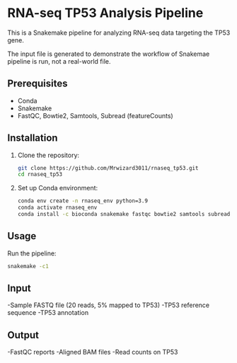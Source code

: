 # RNA-seq TP53 Analysis Pipeline

This is a Snakemake pipeline for analyzing RNA-seq data targeting the TP53 gene.

The input file is generated to demonstrate the workflow of Snakemae pipeline is run, not a real-world file.

## Prerequisites
- Conda
- Snakemake
- FastQC, Bowtie2, Samtools, Subread (featureCounts)

## Installation
1. Clone the repository:
   ```bash
   git clone https://github.com/Mrwizard3011/rnaseq_tp53.git
   cd rnaseq_tp53
   ```
2. Set up Conda environment:
   ```bash
   conda env create -n rnaseq_env python=3.9
   conda activate rnaseq_env
   conda install -c bioconda snakemake fastqc bowtie2 samtools subread
   ```

## Usage
Run the pipeline:
```bash
snakemake -c1
```

## Input
   -Sample FASTQ file (20 reads, 5% mapped to TP53)
   -TP53 reference sequence
   -TP53 annotation

## Output
   -FastQC reports
   -Aligned BAM files
   -Read counts on TP53
